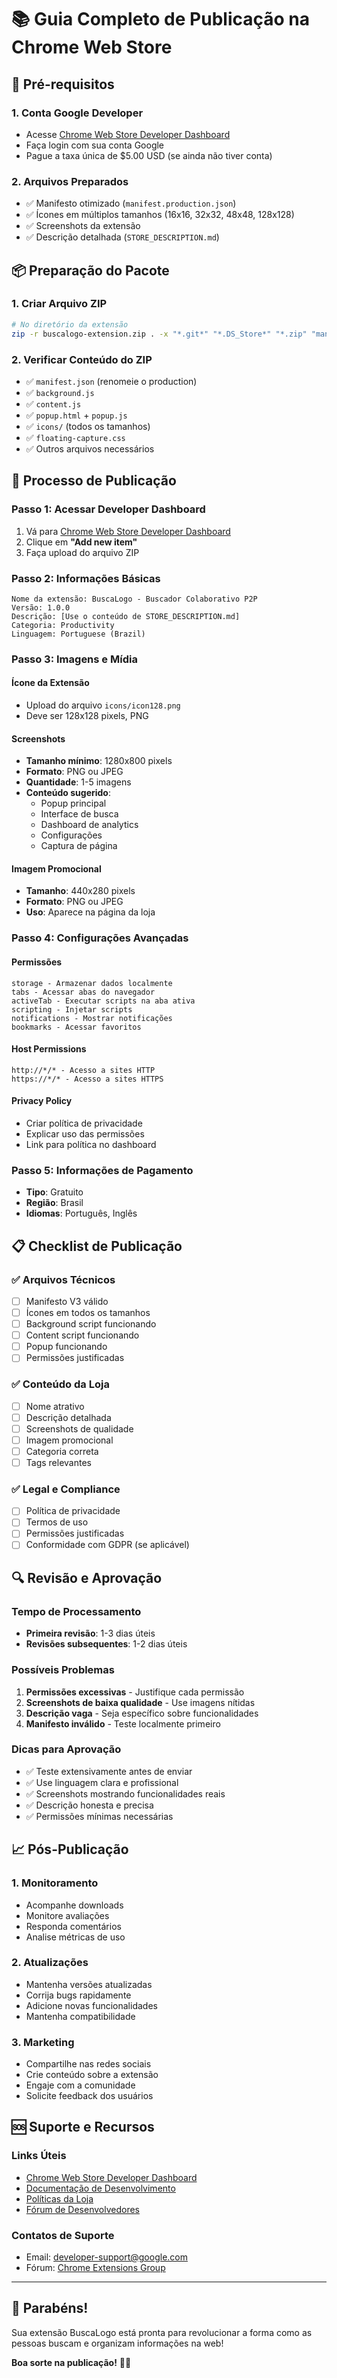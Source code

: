 # 📚 Guia Completo de Publicação na Chrome Web Store

## 🎯 **Pré-requisitos**

### 1. **Conta Google Developer**
- Acesse [Chrome Web Store Developer Dashboard](https://chrome.google.com/webstore/devconsole/)
- Faça login com sua conta Google
- Pague a taxa única de $5.00 USD (se ainda não tiver conta)

### 2. **Arquivos Preparados**
- ✅ Manifesto otimizado (`manifest.production.json`)
- ✅ Ícones em múltiplos tamanhos (16x16, 32x32, 48x48, 128x128)
- ✅ Screenshots da extensão
- ✅ Descrição detalhada (`STORE_DESCRIPTION.md`)

## 📦 **Preparação do Pacote**

### 1. **Criar Arquivo ZIP**
```bash
# No diretório da extensão
zip -r buscalogo-extension.zip . -x "*.git*" "*.DS_Store*" "*.zip" "manifest.production.json"
```

### 2. **Verificar Conteúdo do ZIP**
- ✅ `manifest.json` (renomeie o production)
- ✅ `background.js`
- ✅ `content.js`
- ✅ `popup.html` + `popup.js`
- ✅ `icons/` (todos os tamanhos)
- ✅ `floating-capture.css`
- ✅ Outros arquivos necessários

## 🚀 **Processo de Publicação**

### **Passo 1: Acessar Developer Dashboard**
1. Vá para [Chrome Web Store Developer Dashboard](https://chrome.google.com/webstore/devconsole/)
2. Clique em **"Add new item"**
3. Faça upload do arquivo ZIP

### **Passo 2: Informações Básicas**
```
Nome da extensão: BuscaLogo - Buscador Colaborativo P2P
Versão: 1.0.0
Descrição: [Use o conteúdo de STORE_DESCRIPTION.md]
Categoria: Productivity
Linguagem: Portuguese (Brazil)
```

### **Passo 3: Imagens e Mídia**

#### **Ícone da Extensão**
- Upload do arquivo `icons/icon128.png`
- Deve ser 128x128 pixels, PNG

#### **Screenshots**
- **Tamanho mínimo**: 1280x800 pixels
- **Formato**: PNG ou JPEG
- **Quantidade**: 1-5 imagens
- **Conteúdo sugerido**:
  - Popup principal
  - Interface de busca
  - Dashboard de analytics
  - Configurações
  - Captura de página

#### **Imagem Promocional**
- **Tamanho**: 440x280 pixels
- **Formato**: PNG ou JPEG
- **Uso**: Aparece na página da loja

### **Passo 4: Configurações Avançadas**

#### **Permissões**
```
storage - Armazenar dados localmente
tabs - Acessar abas do navegador
activeTab - Executar scripts na aba ativa
scripting - Injetar scripts
notifications - Mostrar notificações
bookmarks - Acessar favoritos
```

#### **Host Permissions**
```
http://*/* - Acesso a sites HTTP
https://*/* - Acesso a sites HTTPS
```

#### **Privacy Policy**
- Criar política de privacidade
- Explicar uso das permissões
- Link para política no dashboard

### **Passo 5: Informações de Pagamento**
- **Tipo**: Gratuito
- **Região**: Brasil
- **Idiomas**: Português, Inglês

## 📋 **Checklist de Publicação**

### **✅ Arquivos Técnicos**
- [ ] Manifesto V3 válido
- [ ] Ícones em todos os tamanhos
- [ ] Background script funcionando
- [ ] Content script funcionando
- [ ] Popup funcionando
- [ ] Permissões justificadas

### **✅ Conteúdo da Loja**
- [ ] Nome atrativo
- [ ] Descrição detalhada
- [ ] Screenshots de qualidade
- [ ] Imagem promocional
- [ ] Categoria correta
- [ ] Tags relevantes

### **✅ Legal e Compliance**
- [ ] Política de privacidade
- [ ] Termos de uso
- [ ] Permissões justificadas
- [ ] Conformidade com GDPR (se aplicável)

## 🔍 **Revisão e Aprovação**

### **Tempo de Processamento**
- **Primeira revisão**: 1-3 dias úteis
- **Revisões subsequentes**: 1-2 dias úteis

### **Possíveis Problemas**
1. **Permissões excessivas** - Justifique cada permissão
2. **Screenshots de baixa qualidade** - Use imagens nítidas
3. **Descrição vaga** - Seja específico sobre funcionalidades
4. **Manifesto inválido** - Teste localmente primeiro

### **Dicas para Aprovação**
- ✅ Teste extensivamente antes de enviar
- ✅ Use linguagem clara e profissional
- ✅ Screenshots mostrando funcionalidades reais
- ✅ Descrição honesta e precisa
- ✅ Permissões mínimas necessárias

## 📈 **Pós-Publicação**

### **1. Monitoramento**
- Acompanhe downloads
- Monitore avaliações
- Responda comentários
- Analise métricas de uso

### **2. Atualizações**
- Mantenha versões atualizadas
- Corrija bugs rapidamente
- Adicione novas funcionalidades
- Mantenha compatibilidade

### **3. Marketing**
- Compartilhe nas redes sociais
- Crie conteúdo sobre a extensão
- Engaje com a comunidade
- Solicite feedback dos usuários

## 🆘 **Suporte e Recursos**

### **Links Úteis**
- [Chrome Web Store Developer Dashboard](https://chrome.google.com/webstore/devconsole/)
- [Documentação de Desenvolvimento](https://developer.chrome.com/docs/extensions/)
- [Políticas da Loja](https://developer.chrome.com/docs/webstore/program_policies/)
- [Fórum de Desenvolvedores](https://groups.google.com/a/chromium.org/g/chromium-extensions)

### **Contatos de Suporte**
- Email: developer-support@google.com
- Fórum: [Chrome Extensions Group](https://groups.google.com/a/chromium.org/g/chromium-extensions)

---

## 🎉 **Parabéns!**

Sua extensão BuscaLogo está pronta para revolucionar a forma como as pessoas buscam e organizam informações na web! 

**Boa sorte na publicação!** 🚀✨
